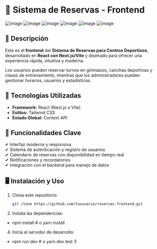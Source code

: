 # 🎨 Sistema de Reservas - Frontend

![image](https://github.com/user-attachments/assets/6d7d5072-5623-41c7-8314-22a38b5f16a5)
![image](https://github.com/user-attachments/assets/6c3aee39-b8d5-4896-b105-899e09788e35)
![image](https://github.com/user-attachments/assets/9c48cc08-b8ff-4f06-88b9-33bb84653505)
![image](https://github.com/user-attachments/assets/7355d755-4bd0-42fd-acfa-e712f871b674)
![image](https://github.com/user-attachments/assets/80d68106-ac46-47fc-8379-2e195763401b)
![image](https://github.com/user-attachments/assets/d646d729-2df2-4485-b259-3d511664d107)

## 📌 Descripción

Este es el **frontend** del **Sistema de Reservas para Centros Deportivos**, desarrollado en **React con Next.js/Vite** y diseñado para ofrecer una experiencia rápida, intuitiva y moderna.

Los usuarios pueden reservar turnos en gimnasios, canchas deportivas y clases de entrenamiento, mientras que los administradores pueden gestionar horarios, usuarios y estadísticas.

## 🚀 Tecnologías Utilizadas

- **Framework:** React (Next.js o Vite)
- **Estilos:** Tailwind CSS
- **Estado Global:** Context API

## 🎯 Funcionalidades Clave

✔ Interfaz moderna y responsiva  
✔ Sistema de autenticación y registro de usuarios  
✔ Calendario de reservas con disponibilidad en tiempo real  
✔ Notificaciones y recordatorios  
✔ Integración con el backend para manejo de datos

## 🖥️ Instalación y Uso

1. Clona este repositorio:

   ```bash
   git clone https://github.com/tuusuario/reservas-frontend.git

   ```

2. Instala las dependencias:

- npm install # o yarn install

4. Inicia el servidor de desarrollo:

- npm run dev # o yarn dev
  test 3
